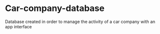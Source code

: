 # Car-company-database
Database created in order to manage the activity of a car company with an app interface
